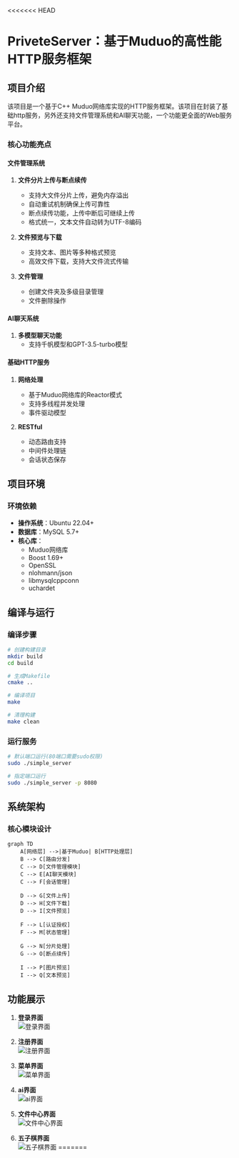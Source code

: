 <<<<<<< HEAD
# PriveteServer：基于Muduo的高性能HTTP服务框架

## 项目介绍

该项目是一个基于C++ Muduo网络库实现的HTTP服务框架。该项目在封装了基础http服务，另外还支持文件管理系统和AI聊天功能，一个功能更全面的Web服务平台。

### 核心功能亮点

#### 文件管理系统
1. **文件分片上传与断点续传**
   - 支持大文件分片上传，避免内存溢出
   - 自动重试机制确保上传可靠性
   - 断点续传功能，上传中断后可继续上传
   - 格式统一，文本文件自动转为UTF-8编码
   
2. **文件预览与下载**
   - 支持文本、图片等多种格式预览
   - 高效文件下载，支持大文件流式传输

3. **文件管理**
   - 创建文件夹及多级目录管理
   - 文件删除操作

#### AI聊天系统
1. **多模型聊天功能**
   - 支持千帆模型和GPT-3.5-turbo模型

#### 基础HTTP服务
1. **网络处理**
   - 基于Muduo网络库的Reactor模式
   - 支持多线程并发处理
   - 事件驱动模型

2. **RESTful**
   - 动态路由支持
   - 中间件处理链
   - 会话状态保存

## 项目环境

### 环境依赖
- **操作系统**：Ubuntu 22.04+
- **数据库**：MySQL 5.7+
- **核心库**：
  - Muduo网络库
  - Boost 1.69+
  - OpenSSL
  - nlohmann/json
  - libmysqlcppconn
  - uchardet

## 编译与运行

### 编译步骤
```sh
# 创建构建目录
mkdir build
cd build

# 生成Makefile
cmake ..

# 编译项目
make

# 清理构建
make clean
```

### 运行服务
```sh
# 默认端口运行(80端口需要sudo权限)
sudo ./simple_server

# 指定端口运行
sudo ./simple_server -p 8080
```

## 系统架构

### 核心模块设计
```mermaid
graph TD
    A[网络层] -->|基于Muduo| B[HTTP处理层]
    B --> C[路由分发]
    C --> D[文件管理模块]
    C --> E[AI聊天模块]
    C --> F[会话管理]
    
    D --> G[文件上传]
    D --> H[文件下载]
    D --> I[文件预览]
    
    F --> L[认证授权]
    F --> M[状态管理]
    
    G --> N[分片处理]
    G --> O[断点续传]
    
    I --> P[图片预览]
    I --> Q[文本预览]
```

## 功能展示

1. **登录界面**  
   ![登录界面](images/login.png)

2. **注册界面**  
   ![注册界面](images/register.png)

3. **菜单界面**  
   ![菜单界面](images/menu.png)

4. **ai界面**  
    ![ai界面](images/ai.png)

5. **文件中心界面**  
    ![文件中心界面](images/filecenter.png)

6. **五子棋界面**  
    ![五子棋界面](images/gomoku.png)
=======
